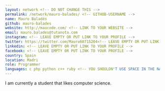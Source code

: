 ```yaml
---
layout: network <!-- DO NOT CHANGE THIS -->
permalink: /network/mauro-balades/ <!-- GITHUB-USERNAME -->
name: Mauro Baladés
github: mauro-balades
website: http://maucode.com/ <!-- LINK TO YOUR WEBSITE -->
email: mauro.balades@tutanota.com
instagram: <!-- LEAVE EMPTY OR PUT LINK TO YOUR PROFILE -->
twitter: https://twitter.com/Mauro60715204<!-- LEAVE EMPTY OR PUT LINK TO YOUR PROFILE -->
linkedin: <!-- LEAVE EMPTY OR PUT LINK TO YOUR PROFILE -->
facebook: <!-- LEAVE EMPTY OR PUT LINK TO YOUR PROFILE -->
country: Spain
location: Madri
role: Programmer
languages: c php python c++ ruby <!-- YOU SHOULDN'T USE SPACE IN THE NAME OF THE PROGRAMMING LANGUAGE -->
---
```


I am currently a student that likes computer science.
